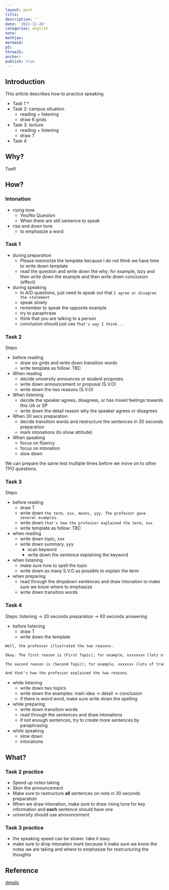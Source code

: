 ```yaml
---
layout: post
title:
description: ''
date: '2022-11-20'
categories: english
note:
mathjax:
mermaid:
p5:
threeJS:
anchor:
publish: true
---
```


## Introduction

This article describes how to practice speaking

* Task 1
  * 
* Task 2: campus situation
  * reading + listening
  * draw 6 grids
* Task 3: lecture
  * reading + listening
  * draw T
* Task 4

## Why?

Toefl

## How?

### Intonation

* rising tone
  * Yes/No Question
  * When there are still sentence to speak
* rise and down tone
  * to emphasize a word

### Task 1

* during preparation
  * Please memorize the template because I do not think we have time to write down template
  * read the question and write down the why; for example, lazy and then write down the example and then write down conclusion (effect)
* during speaking
  * In A/D questions, just need to speak out that `I agree or disagree the statement`
  * speak slowly
  * remember to speak the opposite example
  * try to paraphrase
  * think that you are talking to a person
  * conclusion should just use `That's way I think...`

### Task 2

Steps

* before reading
  * draw six grids and write down transition words
  * write template as follow: TBC
* When reading
  * decide university announces or student proposes
  * write down announcement or proposal (S.V.O)
  * write down the two reasons (S.V.O)
* When listening
  * decide the speaker agrees, disagrees, or has mixed feelings towards this UA or SP
  * write down the detail reason why the speaker agrees or disagrees
* When 30 secs preparation
  * decide transition words and restructure the sentences in 30 seconds preparation
  * mark intonations (to show attitude)
* When speaking
  * focus on fluency
  * focus on intonation
  * slow down

We can prepare the same test multiple times before we move on to other TPO questions.

### Task 3

Steps

* before reading
  * draw T
  * write down `the term, xxx, means, yyy. The professor gave several examples.`
  * write down `that's how the professor explained the term, xxx`
  * write template as follow: TBC
* when reading
  * write down topic, xxx
  * write down summary, yyy
    * scan keyword
    * write down the sentence explaining the keyword
* when listening
  * make sure how to spell the topic
  * write down as many S.V.O as possible to explain the term
* when preparing
  * read through the dropdown sentences and draw intonation to make sure we know where to emphasize
  * write down transition words

### Task 4

Steps: listening -> 20 seconds preparation -> 60 seconds answering

* before listening
  * draw T
  * write down the template

```HTML
Well, the professor illustrated the two reasons.

Okay. The first reason is (First Topic); for example, xxxxxxxx (lots of transition words, S.V.O). So, yyyyy (first conclusion)

The second reason is (Second Topic); for example, xxxxxxx (lots of transition words, S.V.O). So, yyyyyy (second conclusion)

And that's how the professor explained the two reasons.
```

* while listening
  * write down two topics
  * write down the examples: main idea -> detail -> conclusion
  * if there is weird word, make sure write down the spelling
* while preparing
  * write down transition words
  * read through the sentences and draw intonations
  * if not enough sentences, try to create more sentences by paraphrasing
* while speaking
  * slow down
  * intonations

## What?

### Task 2 practice

* Speed up notes taking
* Skim the announcement
* Make sure to restructure **all** sentences on note in 30 seconds preparation
* When we draw intonation, make sure to draw rising tone for key information and **each** sentence should have one
* university should use announcement

### Task 3 practice

* the speaking speed can be slower. take it easy
* make sure to drop intonation mark because it make sure we know the notes we are taking and where to emphasize for restructuring the thoughts

## Reference

[details](https://toeflv3.kmf.com/speak/tpotheme/10)
